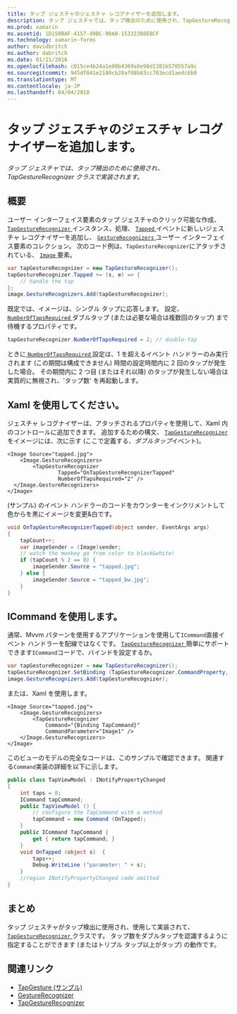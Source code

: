 ```yaml
---
title: タップ ジェスチャのジェスチャ レコグナイザーを追加します。
description: タップ ジェスチャでは、タップ検出のために使用され、TapGestureRecognizer クラスで実装されます。
ms.prod: xamarin
ms.assetid: 1D150BAF-4157-49BC-90A0-153323B8EBCF
ms.technology: xamarin-forms
author: davidbritch
ms.author: dabritch
ms.date: 01/21/2016
ms.openlocfilehash: c015ce4b24a1e00b4369a8e98d1381b570557a9c
ms.sourcegitcommit: 945df041e2180cb20af08b83cc703ecd1aedc6b0
ms.translationtype: MT
ms.contentlocale: ja-JP
ms.lasthandoff: 04/04/2018
---
```

# <a name="adding-a-tap-gesture-gesture-recognizer"></a>タップ ジェスチャのジェスチャ レコグナイザーを追加します。

_タップ ジェスチャでは、タップ検出のために使用され、TapGestureRecognizer クラスで実装されます。_

## <a name="overview"></a>概要

ユーザー インターフェイス要素のタップ ジェスチャのクリック可能な作成、 [ `TapGestureRecognizer` ](https://developer.xamarin.com/api/type/Xamarin.Forms.TapGestureRecognizer/)インスタンス、処理、 [ `Tapped` ](https://developer.xamarin.com/api/event/Xamarin.Forms.TapGestureRecognizer.Tapped/)イベントに新しいジェスチャ レコグナイザーを追加し、 [`GestureRecognizers` ](https://developer.xamarin.com/api/property/Xamarin.Forms.View.GestureRecognizers/)ユーザー インターフェイス要素のコレクション。 次のコード例は、`TapGestureRecognizer`にアタッチされている、 [ `Image` ](https://developer.xamarin.com/api/type/Xamarin.Forms.Image/)要素。

```csharp
var tapGestureRecognizer = new TapGestureRecognizer();
tapGestureRecognizer.Tapped += (s, e) => {
    // handle the tap
};
image.GestureRecognizers.Add(tapGestureRecognizer);
```

既定では、イメージは、シングル タップに応答します。 設定、 [ `NumberOfTapsRequired` ](https://developer.xamarin.com/api/property/Xamarin.Forms.TapGestureRecognizer.NumberOfTapsRequired/)ダブルタップ (または必要な場合は複数回のタップ) まで待機するプロパティです。

```csharp
tapGestureRecognizer.NumberOfTapsRequired = 2; // double-tap
```

ときに[ `NumberOfTapsRequired` ](https://developer.xamarin.com/api/property/Xamarin.Forms.TapGestureRecognizer.NumberOfTapsRequired/)設定は、1 を超えるイベント ハンドラーのみ実行されます (この期間は構成できません) 時間の設定時間内に 2 回のタップが発生した場合。 その期間内に 2 つ目 (またはそれ以降) のタップが発生しない場合は実質的に無視され、'タップ数' を再起動します。

<a name="Using_Xaml" />

## <a name="using-xaml"></a>Xaml を使用してください。

ジェスチャ レコグナイザーは、アタッチされるプロパティを使用して、Xaml 内のコントロールに追加できます。 追加するための構文、 [ `TapGestureRecognizer` ](https://developer.xamarin.com/api/type/Xamarin.Forms.TapGestureRecognizer/)をイメージには、次に示す (ここで定義する、*ダブルタップ*イベント)。

```xaml
<Image Source="tapped.jpg">
    <Image.GestureRecognizers>
        <TapGestureRecognizer
                Tapped="OnTapGestureRecognizerTapped"
                NumberOfTapsRequired="2" />
  </Image.GestureRecognizers>
</Image>
```

(サンプル) のイベント ハンドラーのコードをカウンターをインクリメントして色からを黒にイメージを変更&amp;白です。

```csharp
void OnTapGestureRecognizerTapped(object sender, EventArgs args)
{
    tapCount++;
    var imageSender = (Image)sender;
    // watch the monkey go from color to black&white!
    if (tapCount % 2 == 0) {
        imageSender.Source = "tapped.jpg";
    } else {
        imageSender.Source = "tapped_bw.jpg";
    }
}
```

## <a name="using-icommand"></a>ICommand を使用します。

通常、Mvvm パターンを使用するアプリケーションを使用して`ICommand`直接イベント ハンドラーを配線ではなくです。 [ `TapGestureRecognizer` ](https://developer.xamarin.com/api/type/Xamarin.Forms.TapGestureRecognizer/)簡単にサポートできます`ICommand`コードで、バインドを設定するか。

```csharp
var tapGestureRecognizer = new TapGestureRecognizer();
tapGestureRecognizer.SetBinding (TapGestureRecognizer.CommandProperty, "TapCommand");
image.GestureRecognizers.Add(tapGestureRecognizer);
```

または、Xaml を使用します。

```xaml
<Image Source="tapped.jpg">
    <Image.GestureRecognizers>
        <TapGestureRecognizer
            Command="{Binding TapCommand}"
            CommandParameter="Image1" />
    </Image.GestureRecognizers>
</Image>
```

このビューのモデルの完全なコードは、このサンプルで確認できます。 関連する`Command`実装の詳細を以下に示します。

```csharp
public class TapViewModel : INotifyPropertyChanged
{
    int taps = 0;
    ICommand tapCommand;
    public TapViewModel () {
        // configure the TapCommand with a method
        tapCommand = new Command (OnTapped);
    }
    public ICommand TapCommand {
        get { return tapCommand; }
    }
    void OnTapped (object s)  {
        taps++;
        Debug.WriteLine ("parameter: " + s);
    }
    //region INotifyPropertyChanged code omitted
}
```

## <a name="summary"></a>まとめ

タップ ジェスチャがタップ検出に使用され、使用して実装されて、 [ `TapGestureRecognizer` ](https://developer.xamarin.com/api/type/Xamarin.Forms.TapGestureRecognizer/)クラスです。 タップ数をダブルタップを認識するように指定することができます (またはトリプル タップ以上がタップ) の動作です。


## <a name="related-links"></a>関連リンク

- [TapGesture (サンプル)](https://developer.xamarin.com/samples/xamarin-forms/WorkingWithGestures/TapGesture/)
- [GestureRecognizer](https://developer.xamarin.com/api/type/Xamarin.Forms.GestureRecognizer/)
- [TapGestureRecognizer](https://developer.xamarin.com/api/type/Xamarin.Forms.TapGestureRecognizer/)
